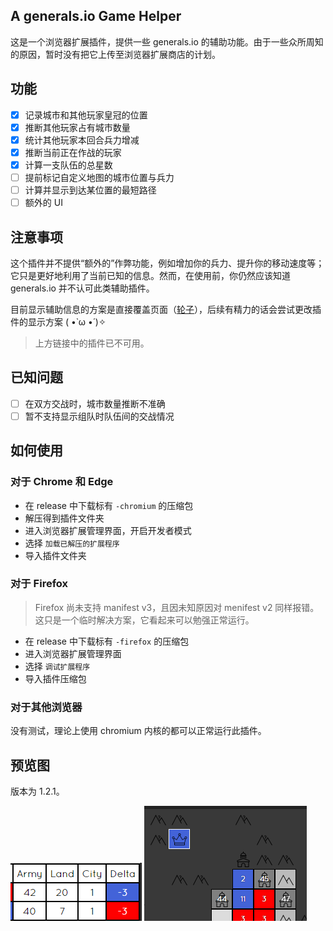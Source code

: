 ## A generals.io Game Helper

这是一个浏览器扩展插件，提供一些 generals.io 的辅助功能。由于一些众所周知的原因，暂时没有把它上传至浏览器扩展商店的计划。

## 功能

- [x] 记录城市和其他玩家皇冠的位置  
- [x] 推断其他玩家占有城市数量  
- [x] 统计其他玩家本回合兵力增减  
- [x] 推断当前正在作战的玩家  
- [x] 计算一支队伍的总星数  
- [ ] 提前标记自定义地图的城市位置与兵力  
- [ ] 计算并显示到达某位置的最短路径  
- [ ] 额外的 UI

## 注意事项

这个插件并不提供“额外的”作弊功能，例如增加你的兵力、提升你的移动速度等；它只是更好地利用了当前已知的信息。然而，在使用前，你仍然应该知道 generals.io 并不认可此类辅助插件。

目前显示辅助信息的方案是直接覆盖页面（[轮子](https://github.com/bshu2/generals-io-helper)），后续有精力的话会尝试更改插件的显示方案 ( •̀ ω •́ )✧

> 上方链接中的插件已不可用。

## 已知问题

- [ ] 在双方交战时，城市数量推断不准确
- [ ] 暂不支持显示组队时队伍间的交战情况

## 如何使用

### 对于 Chrome 和 Edge

- 在 release 中下载标有 `-chromium` 的压缩包
- 解压得到插件文件夹
- 进入浏览器扩展管理界面，开启开发者模式
- 选择 `加载已解压的扩展程序`
- 导入插件文件夹

### 对于 Firefox

> Firefox 尚未支持 manifest v3，且因未知原因对 menifest v2 同样报错。这只是一个临时解决方案，它看起来可以勉强正常运行。

- 在 release 中下载标有 `-firefox` 的压缩包
- 进入浏览器扩展管理界面
- 选择 `调试扩展程序`
- 导入插件压缩包

### 对于其他浏览器

没有测试，理论上使用 chromium 内核的都可以正常运行此插件。

## 预览图

版本为 1.2.1。

![](./img/preview1.png)
![](./img/preview2.png)